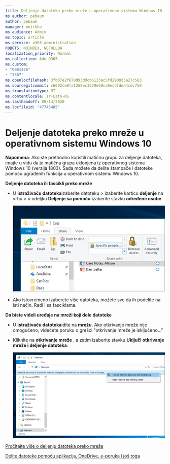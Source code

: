 ```yaml
---
title: Deljenje datoteka preko mreže u operativnom sistemu Windows 10
ms.author: pebaum
author: pebaum
manager: mnirkhe
ms.audience: Admin
ms.topic: article
ms.service: o365-administration
ROBOTS: NOINDEX, NOFOLLOW
localization_priority: Normal
ms.collection: Adm_O365
ms.custom:
- "9001476"
- "3507"
ms.openlocfilehash: 3fb07e2f870d93ddcb6133ac5fd290935a27c583
ms.sourcegitcommit: c6692ce0fa1358ec3529e59ca0ecdfdea4cdc759
ms.translationtype: MT
ms.contentlocale: sr-Latn-RS
ms.lasthandoff: 09/14/2020
ms.locfileid: "47745405"
---
```

# <a name="file-sharing-over-a-network-in-windows-10"></a>Deljenje datoteka preko mreže u operativnom sistemu Windows 10

**Napomena**: Ako ste prethodno koristili matičnu grupu za deljenje datoteka, imajte u vidu da je matična grupa uklonjena iz operativnog sistema Windows 10 (verzija 1803). Sada možete da delite štampače i datoteke pomoću ugrađenih funkcija u operativnom sistemu Windows 10.

**Deljenje datoteka ili fascikli preko mreže**

- U **istraživaču datoteka**izaberite datoteku > izaberite karticu **deljenje** na vrhu > u odeljku **Deljenje sa pomoću** izaberite stavku **određene osobe**.

    ![Delite datoteku sa određenim osobama.](media/share-with-specific-people.png)
          
- Ako istovremeno izaberete više datoteka, možete sve da ih podelite na isti način. Radi i sa fasciklama.

**Da biste videli uređaje na mreži koji dele datoteke**

- U **istraživaču datoteka**idite na **mrežu**. Ako otkrivanje mreže nije omogućeno, videćete poruku o grešci "otkrivanje mreže je isključeno..."

- Kliknite na **otkrivanje mreže** , a zatim izaberite stavku **Uključi otkrivanje mreže i deljenje datoteka**.

    ![Uključite otkrivanje mreže i deljenje datoteka.](media/turn-on-network-discovery.png)

[Pročitajte više o deljenju datoteka preko mreže](https://support.microsoft.com/help/4092694/windows-10-file-sharing-over-a-network)

[Delite datoteke pomoću aplikacija, OneDrive, e-poruka i još toga](https://support.microsoft.com/help/4027674/windows-10-share-files-in-file-explorer)
